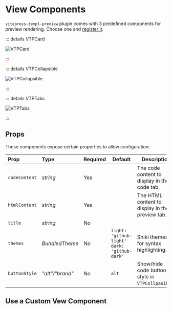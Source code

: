 # View Components

`vitepress-templ-preview` plugin comes with 3 predefined components for preview rendering. Choose one and [register it](usage.html#vitepress).

::: details VTPCard

![VTPCard](/images/card.png)

:::

::: details VTPCollapsible

![VTPCollapsible](/images/collapsible.png)

:::

::: details VTPTabs

![VTPTabs](/images/tabs.png)

:::

## Props

These components expose certain properties to allow configuration:

| Prop          | Type            | Required | Default                                           | Description                                      |
| :------------ | :-------------- | :------- | ------------------------------------------------- | ------------------------------------------------ |
| `codeContent` | _string_        | Yes      |                                                   | The code content to display in the code tab.     |
| `htmlContent` | _string_        | Yes      |                                                   | The HTML content to display in the preview tab.  |
| `title`       | _string_        | No       |                                                   |                                                  |
| `themes`      | _BundledTheme_  | No       | `light: 'github-light'`<br/>`dark: 'github-dark'` | Shiki themes for syntax highlighting.            |
| `buttonStyle` | _"alt"/"brand"_ | No       | `alt`                                             | Show/hide code button style in `VTPCollpasible`. |

## Use a Custom Vew Component
